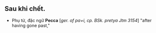 ## Sau khi chết. 
- Phụ từ, đặc ngữ
**Pecca** [_ger. of pa+i, cp. BSk. pretya Jtm 3154_] "after having gone past,"